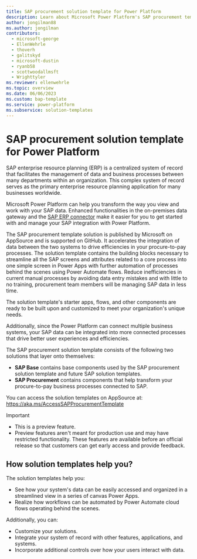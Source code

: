 ```yaml
---
title: SAP procurement solution template for Power Platform
description: Learn about Microsoft Power Platform's SAP procurement template built to work with SAP.
author: jongilman88
ms.author: jongilman
contributors:
  - microsoft-george
  - EllenWehrle
  - thoverh
  - galitskyd
  - microsoft-dustin
  - ryanb58
  - scottwoodallmsft
  - Wrighttyler
ms.reviewer: ellenwehrle
ms.topic: overview
ms.date: 06/06/2023
ms.custom: bap-template
ms.service: power-platform
ms.subservice: solution-templates
---
```

# SAP procurement solution template for Power Platform

SAP enterprise resource planning (ERP) is a centralized system of record that facilitates the management of data and business processes between many departments within an organization. This complex system of record serves as the primary enterprise resource planning application for many businesses worldwide.

Microsoft Power Platform can help you transform the way you view and work with your SAP data. Enhanced functionalities in the on-premises data gateway and the [SAP ERP connector](/connectors/saperp/) make it easier for you to get started with and manage your SAP integration with Power Platform.

The SAP procurement template solution is published by Microsoft on AppSource and is supported on GitHub. It accelerates the integration of data between the two systems to drive efficiencies in your procure-to-pay processes. The solution template contains the building blocks necessary to streamline all the SAP screens and attributes related to a core process into one simple screen in Power Apps with further automation of processes behind the scenes using Power Automate flows. Reduce inefficiencies in current manual processes by avoiding data entry mistakes and with little to no training, procurement team members will be managing SAP data in less time.

The solution template's starter apps, flows, and other components are ready to be built upon and customized to meet your organization's unique needs.

Additionally, since the Power Platform can connect multiple business systems, your SAP data can be integrated into more connected processes that drive better user experiences and efficiencies.

The SAP procurement solution template consists of the following two solutions that layer onto themselves:

- **SAP Base** contains base components used by the SAP procurement solution template and future SAP solution templates.
- **SAP Procurement** contains components that help transform your procure-to-pay business processes connected to SAP.

You can access the solution templates on AppSource at: <https://aka.ms/AccessSAPProcurementTemplate>

> [!IMPORTANT]
>
> - This is a preview feature.
> - Preview features aren't meant for production use and may have restricted functionality. These features are available before an official release so that customers can get early access and provide feedback.

## How solution templates help you?

The solution templates help you:

- See how your system's data can be easily accessed and organized in a streamlined view in a series of canvas Power Apps.
- Realize how workflows can be automated by Power Automate cloud flows operating behind the scenes.

Additionally, you can:

- Customize your solutions.
- Integrate your system of record with other features, applications, and systems.
- Incorporate additional controls over how your users interact with data.
